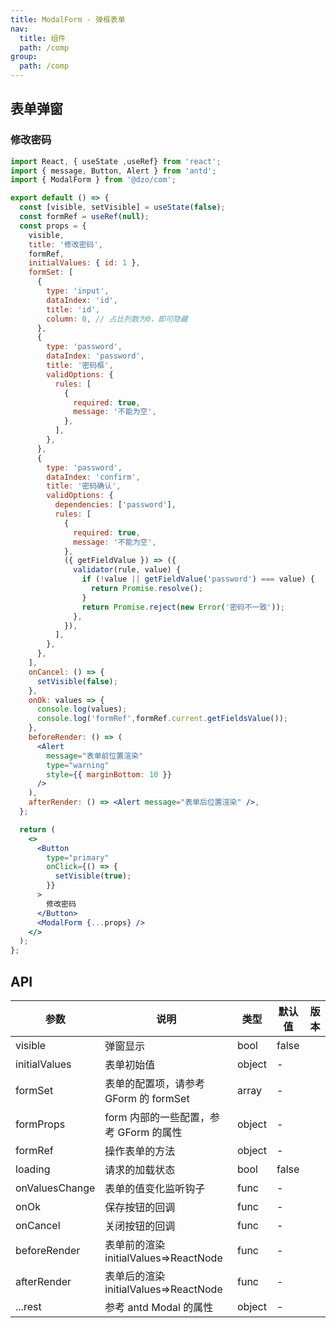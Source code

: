 ```yaml
---
title: ModalForm - 弹框表单
nav:
  title: 组件
  path: /comp
group:
  path: /comp
---
```


## 表单弹窗

### 修改密码

```jsx
import React, { useState ,useRef} from 'react';
import { message, Button, Alert } from 'antd';
import { ModalForm } from '@dzo/com';

export default () => {
  const [visible, setVisible] = useState(false);
  const formRef = useRef(null);
  const props = {
    visible,
    title: '修改密码',
    formRef,
    initialValues: { id: 1 },
    formSet: [
      {
        type: 'input',
        dataIndex: 'id',
        title: 'id',
        column: 0, // 占比列数为0，即可隐藏
      },
      {
        type: 'password',
        dataIndex: 'password',
        title: '密码框',
        validOptions: {
          rules: [
            {
              required: true,
              message: '不能为空',
            },
          ],
        },
      },
      {
        type: 'password',
        dataIndex: 'confirm',
        title: '密码确认',
        validOptions: {
          dependencies: ['password'],
          rules: [
            {
              required: true,
              message: '不能为空',
            },
            ({ getFieldValue }) => ({
              validator(rule, value) {
                if (!value || getFieldValue('password') === value) {
                  return Promise.resolve();
                }
                return Promise.reject(new Error('密码不一致'));
              },
            }),
          ],
        },
      },
    ],
    onCancel: () => {
      setVisible(false);
    },
    onOk: values => {
      console.log(values);
      console.log('formRef',formRef.current.getFieldsValue());
    },
    beforeRender: () => (
      <Alert
        message="表单前位置渲染"
        type="warning"
        style={{ marginBottom: 10 }}
      />
    ),
    afterRender: () => <Alert message="表单后位置渲染" />,
  };

  return (
    <>
      <Button
        type="primary"
        onClick={() => {
          setVisible(true);
        }}
      >
        修改密码
      </Button>
      <ModalForm {...props} />
    </>
  );
};
```

## API

| 参数           | 说明                                   | 类型   | 默认值 | 版本 |
| -------------- | -------------------------------------- | ------ | ------ | ---- |
| visible        | 弹窗显示                               | bool   | false  |      |
| initialValues  | 表单初始值                             | object | -      |      |
| formSet        | 表单的配置项，请参考 GForm 的 formSet  | array  | -      |      |
| formProps      | form 内部的一些配置，参考 GForm 的属性 | object | -      |      |
| formRef        | 操作表单的方法                         | object | -      |      |
| loading        | 请求的加载状态                         | bool   | false  |      |
| onValuesChange | 表单的值变化监听钩子                   | func   | -      |      |
| onOk           | 保存按钮的回调                         | func   | -      |      |
| onCancel       | 关闭按钮的回调                         | func   | -      |      |
| beforeRender   | 表单前的渲染 initialValues=>ReactNode  | func   | -      |      |
| afterRender    | 表单后的渲染 initialValues=>ReactNode  | func   | -      |      |
| ...rest        | 参考 antd Modal 的属性                 | object | -      |      |
